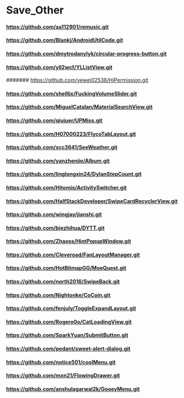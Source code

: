 # Save_Other

#### https://github.com/aa112901/remusic.git

#### https://github.com/Blankj/AndroidUtilCode.git

#### https://github.com/dmytrodanylyk/circular-progress-button.git

#### https://github.com/yll2wcf/YLListView.git

####### https://github.com/yewei02538/HiPermission.git

#### https://github.com/shellljx/FuckingVolumeSlider.git

#### https://github.com/MiguelCatalan/MaterialSearchView.git

#### https://github.com/qiujuer/UPMiss.git

#### https://github.com/H07000223/FlycoTabLayout.git

#### https://github.com/xcc3641/SeeWeather.git

#### https://github.com/yanzhenjie/Album.git

#### https://github.com/linglongxin24/DylanStepCount.git

#### https://github.com/Hitomis/ActivitySwitcher.git

#### https://github.com/HalfStackDeveloper/SwipeCardRecyclerView.git

#### https://github.com/wingjay/jianshi.git

#### https://github.com/biezhihua/DYTT.git

#### https://github.com/Zhaoss/HintPopupWindow.git

#### https://github.com/Cleveroad/FanLayoutManager.git

#### https://github.com/HotBitmapGG/MoeQuest.git

#### https://github.com/north2016/SwipeBack.git

#### https://github.com/Nightonke/CoCoin.git

#### https://github.com/fenjuly/ToggleExpandLayout.git

#### https://github.com/Rogero0o/CatLoadingView.git

#### https://github.com/SparkYuan/SubmitButton.git

#### https://github.com/pedant/sweet-alert-dialog.git

#### https://github.com/notice501/coolMenu.git

#### https://github.com/mxn21/FlowingDrawer.git

#### https://github.com/anshulagarwal2k/GooeyMenu.git
